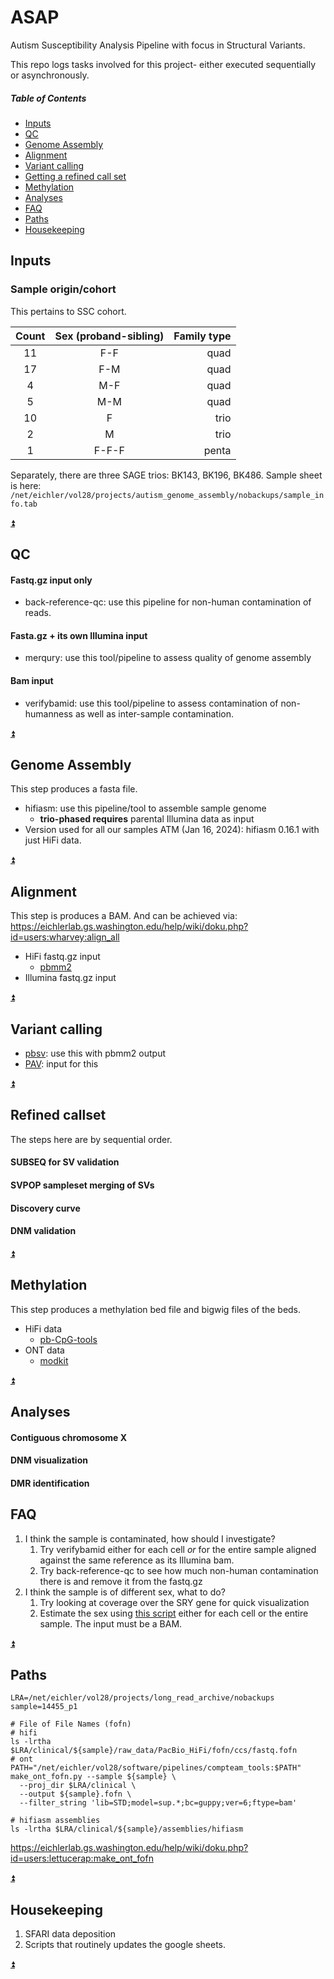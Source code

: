 # ASAP
Autism Susceptibility Analysis Pipeline with focus in Structural Variants.

This repo logs tasks involved for this project- either executed sequentially or asynchronously.  

##### Table of Contents
* [Inputs](#inputs)
* [QC](#qc)
* [Genome Assembly](#genome-assembly)
* [Alignment](#alignment)
* [Variant calling](#variant-calling)
* [Getting a refined call set](#refined-callset)
* [Methylation](#methylation)
* [Analyses](#analyses)
* [FAQ](#faq)
* [Paths](#paths)
* [Housekeeping](#housekeeping)

## Inputs
### Sample origin/cohort
This pertains to SSC cohort.

| Count | Sex (proband-sibling) | Family type |
|:-----:|:---------------------:|------------:|
|  11   |          F-F          |        quad |
|  17   |          F-M          |        quad |
|   4   |          M-F          |        quad |
|   5   |          M-M          |        quad |
|  10   |           F           |        trio |
|   2   |           M           |        trio |
|   1   |         F-F-F         |       penta |

Separately, there are three SAGE trios: BK143, BK196, BK486.
Sample sheet is here: `/net/eichler/vol28/projects/autism_genome_assembly/nobackups/sample_info.tab`

[:arrow_double_up:](#table-of-contents)
## QC
#### Fastq.gz input only
* back-reference-qc: use this pipeline for non-human contamination of reads.
#### Fasta.gz + its own Illumina input
* merqury: use this tool/pipeline to assess quality of genome assembly
#### Bam input
* verifybamid: use this tool/pipeline to assess contamination of non-humanness as well as inter-sample contamination.

[:arrow_double_up:](#table-of-contents)
## Genome Assembly
This step produces a fasta file.
* hifiasm: use this pipeline/tool to assemble sample genome
  * **trio-phased requires** parental Illumina data as input
* Version used for all our samples ATM (Jan 16, 2024): hifiasm 0.16.1 with just HiFi data.

[:arrow_double_up:](#table-of-contents)
## Alignment
This step is produces a BAM. And can be achieved via: https://eichlerlab.gs.washington.edu/help/wiki/doku.php?id=users:wharvey:align_all
* HiFi fastq.gz input
  * [pbmm2](https://github.com/PacificBiosciences/pbmm2)
* Illumina fastq.gz input

[:arrow_double_up:](#table-of-contents)

## Variant calling
* [pbsv](https://github.com/PacificBiosciences/pbsv): use this with pbmm2 output
* [PAV](https://github.com/EichlerLab/pav): input for this 

[:arrow_double_up:](#table-of-contents)

## Refined callset
The steps here are by sequential order.

#### SUBSEQ for SV validation
#### SVPOP sampleset merging of SVs
#### Discovery curve
#### DNM validation

[:arrow_double_up:](#table-of-contents)

## Methylation
This step produces a methylation bed file and bigwig files of the beds.
* HiFi data
  * [pb-CpG-tools](https://github.com/PacificBiosciences/pb-CpG-tools)
* ONT data
  * [modkit](https://github.com/nanoporetech/modkit)

[:arrow_double_up:](#table-of-contents)

## Analyses
#### Contiguous chromosome X
#### DNM visualization
#### DMR identification

## FAQ
1. I think the sample is contaminated, how should I investigate?
   1. Try verifybamid either for each cell *or* for the entire sample aligned against the same reference as its Illumina bam.
   2. Try back-reference-qc to see how much non-human contamination there is and remove it from the fastq.gz
2. I think the sample is of different sex, what to do?
   1. Try looking at coverage over the SRY gene for quick visualization
   2. Estimate the sex using [this script](https://github.com/projectoriented/bio-utils/blob/main/sex-estimator.py) either for each cell or the entire sample. The input must be a BAM.

[:arrow_double_up:](#table-of-contents)

## Paths
```shell
LRA=/net/eichler/vol28/projects/long_read_archive/nobackups
sample=14455_p1

# File of File Names (fofn)
# hifi
ls -lrtha $LRA/clinical/${sample}/raw_data/PacBio_HiFi/fofn/ccs/fastq.fofn
# ont
PATH="/net/eichler/vol28/software/pipelines/compteam_tools:$PATH"
make_ont_fofn.py --sample ${sample} \
  --proj_dir $LRA/clinical \
  --output ${sample}.fofn \
  --filter_string 'lib=STD;model=sup.*;bc=guppy;ver=6;ftype=bam'

# hifiasm assemblies
ls -lrtha $LRA/clinical/${sample}/assemblies/hifiasm
```

https://eichlerlab.gs.washington.edu/help/wiki/doku.php?id=users:lettucerap:make_ont_fofn

[:arrow_double_up:](#table-of-contents)

## Housekeeping
1. SFARI data deposition
2. Scripts that routinely updates the google sheets.

[:arrow_double_up:](#table-of-contents)
